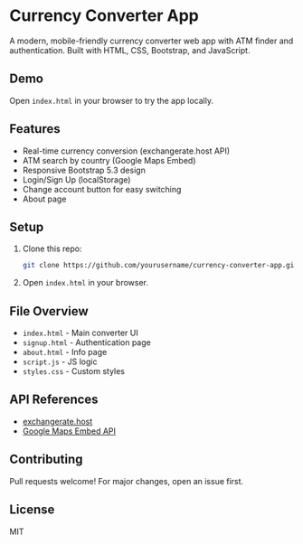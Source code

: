 # Currency Converter App

A modern, mobile-friendly currency converter web app with ATM finder and authentication. Built with HTML, CSS, Bootstrap, and JavaScript.

## Demo
Open `index.html` in your browser to try the app locally.

## Features
- Real-time currency conversion (exchangerate.host API)
- ATM search by country (Google Maps Embed)
- Responsive Bootstrap 5.3 design
- Login/Sign Up (localStorage)
- Change account button for easy switching
- About page

## Setup
1. Clone this repo:
   ```sh
   git clone https://github.com/yourusername/currency-converter-app.git
   ```
2. Open `index.html` in your browser.

## File Overview
- `index.html` - Main converter UI
- `signup.html` - Authentication page
- `about.html` - Info page
- `script.js` - JS logic
- `styles.css` - Custom styles

## API References
- [exchangerate.host](https://exchangerate.host)
- [Google Maps Embed API](https://developers.google.com/maps/documentation/embed)

## Contributing
Pull requests welcome! For major changes, open an issue first.

## License
MIT
